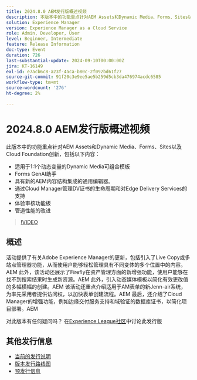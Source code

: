 ```yaml
---
title: 2024.8.0 AEM发行版概述视频
description: 本版本中的功能重点针对AEM Assets和Dynamic Media、Forms、Sites以及Cloud Foundation创新，包括以下内容 — 适用于1:1动态变体的Dynamic Media可组合模板Forms GenAI助手通用编辑器与新的AEM内容结构集成​管理DV证书的生命周期并通过Cloud Manager支持Edge Delivery Services体验审核仪表板改进管道性能
solution: Experience Manager
version: Experience Manager as a Cloud Service
role: Admin, Developer, User
level: Beginner, Intermediate
feature: Release Information
doc-type: Event
duration: 726
last-substantial-update: 2024-09-10T00:00:00Z
jira: KT-16149
exl-id: e7acb6c8-a23f-4aca-b80c-2f092bd61f27
source-git-commit: 91f20c3e9ee5ae5b259d5cb3da476974acdc6585
workflow-type: tm+mt
source-wordcount: '276'
ht-degree: 2%

---
```


# 2024.8.0 AEM发行版概述视频

此版本中的功能重点针对AEM Assets和Dynamic Media、Forms、Sites以及Cloud Foundation创新，包括以下内容：

* 适用于1:1个动态变量的Dynamic Media可组合模板
* Forms GenAI助手
* 具有新的AEM内容结构集成的通用编辑器&#x200B;。
* 通过Cloud Manager管理DV证书的生命周期和对Edge Delivery Services的支持
* 体验审核功能板
* 管道性能的改进

>[!VIDEO](https://video.tv.adobe.com/v/3433381/?learn=on)

## 概述

活动提供了有关Adobe Experience Manager的更新，包括引入了Live Copy或多站点管理器功能，从而使用户能够轻松管理具有不同变体的多个位置中的内容。&#x200B;AEM 此外，该活动还展示了Firefly在资产管理方面的新增强功能，使用户能够在找不到搜索结果时生成新资源。&#x200B;AEM 此外，引入动态媒体模板以简化有效更改值的多幅横幅的创建。&#x200B;AEM 该活动还重点介绍适用于AM表单的新Jenn-air系统，为率先采用者提供访问权，以加快表单创建流程。&#x200B;AEM 最后，还介绍了Cloud Manager的增强功能，例如边缘交付服务支持和域验证的数据库证书，以简化项目部署。&#x200B;AEM

对此版本有任何疑问吗？  在[Experience League社区](https://adobe.ly/4egoWgm)中讨论此发行版

## 其他发行信息

* [当前的发行说明](https://experienceleague.adobe.com/docs/experience-manager-cloud-service/content/release-notes/home.html?lang=zh-Hans)
* [版本发行路线图](https://experienceleague.adobe.com/docs/experience-manager-release-information/aem-release-updates/update-releases-roadmap.html?lang=zh-Hans)
* [预发行信息](https://experienceleague.adobe.com/docs/experience-manager-cloud-service/content/release-notes/prerelease.html)
